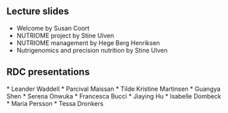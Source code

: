 <h2>Lecture slides</h2>

* Welcome by Susan Coort
* NUTRIOME project by Stine Ulven
* NUTRIOME management by Hege Berg Henriksen
* Nutrigenomics and precision nutrition by Stine Ulven

<h2> RDC presentations </h2>
* Leander Waddell
* Parcival Maissan
* Tilde Kristine Martinsen 
* Guangya Shen
* Serena Onwuka
* Francesca Bucci
* Jiaying Hu
* Isabelle Dombeck
* Maria Persson
* Tessa Dronkers
</ol>







